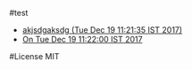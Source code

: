 #test
 - [akjsdgaksdg (Tue Dec 19 11:21:35 IST 2017)](files/MTUxMzY2MjY5NTg5NDEzNDM5OWFranNkZ2Frc2RnODEzMw==.md)
 - [On Tue Dec 19 11:22:00 IST 2017](files/MTUxMzY2MjcyMDI3MjQ5NzMwMU9uMjkwMTI=.md)

#License
MIT
